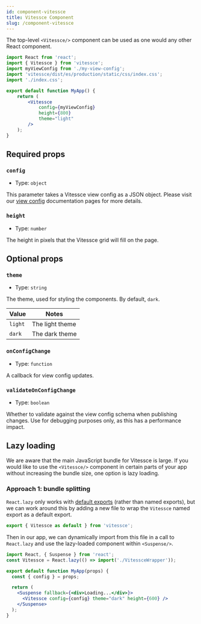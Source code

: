 ```yaml
---
id: component-vitessce
title: Vitessce Component
slug: /component-vitessce
---
```


The top-level `<Vitessce/>` component can be used as one would any other React component.

```jsx
import React from 'react';
import { Vitessce } from 'vitessce';
import myViewConfig from './my-view-config';
import 'vitessce/dist/es/production/static/css/index.css';
import './index.css';

export default function MyApp() {
    return (
        <Vitessce
            config={myViewConfig}
            height={800}
            theme="light"
        />
    );
}
```

## Required props

### `config`
- Type: `object`

This parameter takes a Vitessce view config as a JSON object. Please visit our [view config](../view-config-json/index.html) documentation pages for more details.

### `height`
- Type: `number`

The height in pixels that the Vitessce grid will fill on the page.

## Optional props

### `theme`
- Type: `string`

The theme, used for styling the components. By default, `dark`.

|Value| Notes|
|-----|------|
| `light` | The light theme |
| `dark` | The dark theme |

### `onConfigChange`
- Type: `function`

A callback for view config updates.

### `validateOnConfigChange`
- Type: `boolean`

Whether to validate
against the view config schema when publishing changes. Use for debugging
purposes only, as this has a performance impact.

## Lazy loading

We are aware that the main JavaScript bundle for Vitessce is large.
If you would like to use the `<Vitessce/>` component in certain parts of your app without increasing the bundle size, one option is lazy loading.

### Approach 1: bundle splitting

`React.lazy` only works with [default exports](https://reactjs.org/docs/code-splitting.html#named-exports) (rather than named exports), but we can work around this by adding a new file to wrap the `Vitessce` named export as a default export.
```js title="/src/components/VitessceWrapper.js"
export { Vitessce as default } from 'vitessce';
```

Then in our app, we can dynamically import from this file in a call to `React.lazy` and use the lazy-loaded component within `<Suspense/>`.

```jsx title="/src/components/MyApp.js"
import React, { Suspense } from 'react';
const Vitessce = React.lazy(() => import('./VitessceWrapper'));

export default function MyApp(props) {
  const { config } = props;

  return (
    <Suspense fallback={<div>Loading...</div>}>
      <Vitessce config={config} theme="dark" height={600} />
    </Suspense>
  );
}
```

<!--
### Approach 2: CDN URL

One disadvantage of React.lazy is that it works with the bundler (e.g. Webpack) to do "bundle splitting", i.e. the bundle will now be split into two files: the main bundle and the separate bundle for the lazy component.
This can be problematic if you are building a component (which wraps `<Vitessce/>`) which you also intend to publish, as those users dependent on your app will not necessarily be aware that one of your component's dependencies is lazily loaded.
An alternative approach is to use a dynamic import to grab Vitessce from a CDN at run-time.
The [dynamic-import-polyfill](https://github.com/GoogleChromeLabs/dynamic-import-polyfill) package can be used to do this.

```jsx title="/src/components/MyApp.js"
import React, { Suspense } from 'react';
import ReactDOM from 'react-dom';
import dynamicImportPolyfill from 'dynamic-import-polyfill';
import packageJson from '../../package.json';
import { createWarningComponent, asEsModule } from '../utils';
import 'vitessce/es/production/static/css/index.css';

const VITESSCE_BUNDLE_VERSION = packageJson.dependencies.vitessce;
const VITESSCE_BUNDLE_URL = `https://unpkg.com/vitessce@${VITESSCE_BUNDLE_VERSION}/dist/umd/production/index.min.js`;

// Initialize the dynamic __import__() function.
dynamicImportPolyfill.initialize();

export function createWarningComponent(props) {
  return () => {
    const {
      title,
      message,
    } = props;
    return (
      <div className={PRIMARY_CARD}>
        <h1>{title}</h1>
        <div>{message}</div>
      </div>
    );
  };
}

export function asEsModule(component) {
  return {
    __esModule: true,
    default: component,
  };
}

// Lazy load the Vitessce React component,
// using dynamic imports with absolute URLs.
const Vitessce = React.lazy(() => {
  if (!window.React) {
    window.React = React;
  }
  if (!window.ReactDOM) {
    window.ReactDOM = ReactDOM;
  }
  return new Promise((resolve) => {
    const handleImportError = (e) => {
      console.warn(e);
      resolve(asEsModule(createWarningComponent({
        title: 'Could not load Vitessce',
        message: 'The Vitessce scripts could not be dynamically imported.',
      })));
    };
    __import__(VITESSCE_BUNDLE_URL).then(() => {
        // React.lazy promise must return an ES module with the
        // component as the default export.
        resolve(asEsModule(window.vitessce));
    }).catch(handleImportError);
  });
});

export default function MyApp(props) {
  const { config } = props;

  return (
    <Suspense fallback={<div>Loading...</div>}>
      <Vitessce config={config} theme="dark" height={600} />
    </Suspense>
  );
}
```
-->